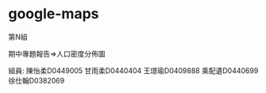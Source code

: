 # google-maps
第N組


期中專題報告=>人口密度分佈圖

組員: 陳怡柔D0449005  甘雨柔D0440404  王璟瑜D0409888  乘配遺D0440699  徐仕翰D0382069
     
